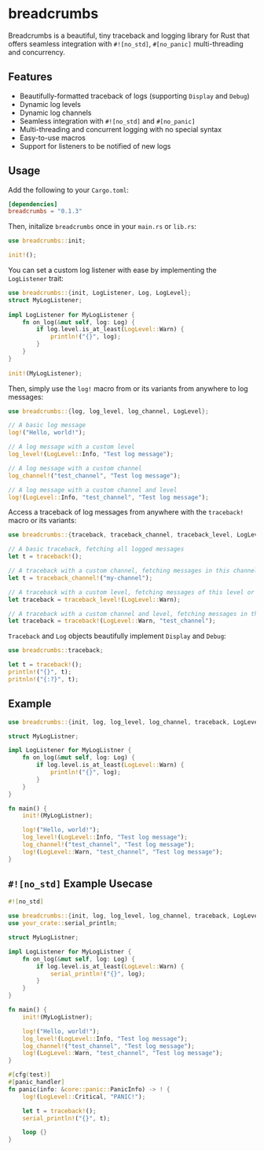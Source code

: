 # breadcrumbs
Breadcrumbs is a beautiful, tiny traceback and logging library for Rust that offers seamless integration with `#![no_std]`, `#[no_panic]` multi-threading and concurrency. 

## Features
- Beautifully-formatted traceback of logs (supporting `Display` and `Debug`)
- Dynamic log levels
- Dynamic log channels
- Seamless integration with `#![no_std]` and `#[no_panic]`
- Multi-threading and concurrent logging with no special syntax
- Easy-to-use macros
- Support for listeners to be notified of new logs

## Usage
Add the following to your `Cargo.toml`:
```toml
[dependencies]
breadcrumbs = "0.1.3"
```

Then, initalize `breadcrumbs` once in your `main.rs` or `lib.rs`:
```rust
use breadcrumbs::init;

init!();
```

You can set a custom log listener with ease by implementing the `LogListener` trait:
```rust
use breadcrumbs::{init, LogListener, Log, LogLevel};
struct MyLogListener;
 
impl LogListener for MyLogListener {
    fn on_log(&mut self, log: Log) {
        if log.level.is_at_least(LogLevel::Warn) {
            println!("{}", log);
        }
    }
}
 
init!(MyLogListener);
```

Then, simply use the `log!` macro from or its variants from anywhere to log messages:
```rust
use breadcrumbs::{log, log_level, log_channel, LogLevel};

// A basic log message
log!("Hello, world!");

// A log message with a custom level
log_level!(LogLevel::Info, "Test log message");

// A log message with a custom channel
log_channel!("test_channel", "Test log message");

// A log message with a custom channel and level
log!(LogLevel::Info, "test_channel", "Test log message");
```

Access a traceback of log messages from anywhere with the `traceback!` macro or its variants:
```rust
use breadcrumbs::{traceback, traceback_channel, traceback_level, LogLevel};

// A basic traceback, fetching all logged messages
let t = traceback!();

// A traceback with a custom channel, fetching messages in this channel
let t = traceback_channel!("my-channel");

// A traceback with a custom level, fetching messages of this level or higher
let traceback = traceback_level!(LogLevel::Warn);

// A traceback with a custom channel and level, fetching messages in this channel of this level or higher
let traceback = traceback!(LogLevel::Warn, "test_channel");
```

`Traceback` and `Log` objects beautifully implement `Display` and `Debug`:
```rust
use breadcrumbs::traceback;

let t = traceback!();
println!("{}", t);
pritnln!("{:?}", t);
```

## Example

```rust
use breadcrumbs::{init, log, log_level, log_channel, traceback, LogLevel, LogListener, Log};

struct MyLogListner;

impl LogListener for MyLogListner {
    fn on_log(&mut self, log: Log) {
        if log.level.is_at_least(LogLevel::Warn) {
            println!("{}", log);
        }
    }
}

fn main() {
    init!(MyLogListner);

    log!("Hello, world!");
    log_level!(LogLevel::Info, "Test log message");
    log_channel!("test_channel", "Test log message");
    log!(LogLevel::Warn, "test_channel", "Test log message");
}
```

## `#![no_std]` Example Usecase

```rust
#![no_std]

use breadcrumbs::{init, log, log_level, log_channel, traceback, LogLevel, Log, LogListener};
use your_crate::serial_println;

struct MyLogListner;

impl LogListener for MyLogListner {
    fn on_log(&mut self, log: Log) {
        if log.level.is_at_least(LogLevel::Warn) {
            serial_println!("{}", log);
        }
    }
}

fn main() {
    init!(MyLogListner);

    log!("Hello, world!");
    log_level!(LogLevel::Info, "Test log message");
    log_channel!("test_channel", "Test log message");
    log!(LogLevel::Warn, "test_channel", "Test log message");
}

#[cfg(test)]
#[panic_handler]
fn panic(info: &core::panic::PanicInfo) -> ! {
    log!(LogLevel::Critical, "PANIC!");

    let t = traceback!();
    serial_println!("{}", t);

    loop {}
}
```

